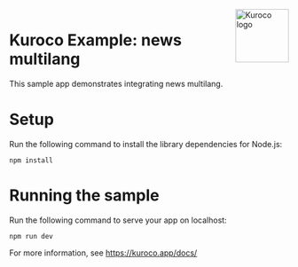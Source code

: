 <img src="https://user-images.githubusercontent.com/53550975/179878755-f001a6d1-1846-4b42-881e-0e77a610f89a.svg" alt="Kuroco logo" title="Kuroco" align="right" height="96" width="96"/>

# Kuroco Example: news multilang

This sample app demonstrates integrating news multilang.

# Setup

Run the following command to install the library dependencies for Node.js:

    npm install

# Running the sample

Run the following command to serve your app on localhost:

    npm run dev

For more information, see https://kuroco.app/docs/
